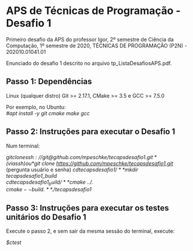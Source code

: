 # APS de Técnicas de Programação - Desafio 1

Primeiro desafio da APS do professor Igor, 2º semestre de Ciência da Computação, 1º semestre de 2020, TÉCNICAS DE PROGRAMAÇÃO (P2N) - 202010.01041.01

Enunciado do desafio 1 descrito no arquivo tp_ListaDesafiosAPS.pdf.

## Passo 1: Dependências

Linux (qualquer distro)
Git >= 2.17.1, CMake >= 3.5 e GCC >= 7.5.0

Por exemplo, no Ubuntu:  
*#apt install -y git cmake make gcc*

## Passo 2: Instruções para executar o Desafio 1

Num terminal:

*$git clone ssh://git@github.com/mpeschke/tecapsdesafio1.git* (via ssh) ou
*$git clone https://github.com/mpeschke/tecapsdesafio1.git* (pergunta usuário e senha)
*$cd tecapsdesafio1/*  
*$mkdir tecapsdesafio1_build*  
*$cd tecapsdesafio1_build/*  
*$cmake ../.*  
*$cmake --build .*  
*$./tecapsdesafio1*

## Passo 3: Instruções para executar os testes unitários do Desafio 1

Execute o passo 2, e sem sair da mesma sessão do terminal, execute:

*$ctest*
